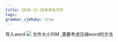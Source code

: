 ```yaml
---
title: 2018-12-28未命名文件 
tags: 
grammar_cjkRuby: true
---
```


导入word 
![](https://i.loli.net/2018/12/28/5c259e49265db.jpg)
文件大小10M ,需要考虑压缩word的方法
